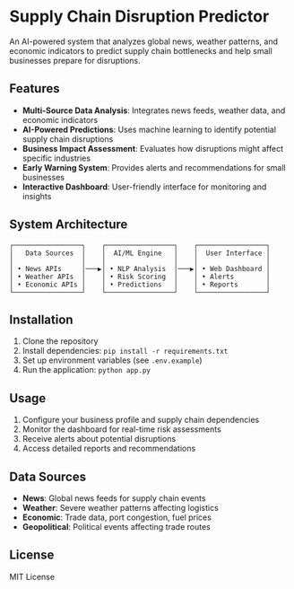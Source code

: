 # Supply Chain Disruption Predictor

An AI-powered system that analyzes global news, weather patterns, and economic indicators to predict supply chain bottlenecks and help small businesses prepare for disruptions.

## Features

- **Multi-Source Data Analysis**: Integrates news feeds, weather data, and economic indicators
- **AI-Powered Predictions**: Uses machine learning to identify potential supply chain disruptions
- **Business Impact Assessment**: Evaluates how disruptions might affect specific industries
- **Early Warning System**: Provides alerts and recommendations for small businesses
- **Interactive Dashboard**: User-friendly interface for monitoring and insights

## System Architecture

```
┌─────────────────┐    ┌─────────────────┐    ┌─────────────────┐
│   Data Sources  │    │  AI/ML Engine   │    │  User Interface │
│                 │    │                 │    │                 │
│ • News APIs     │───▶│ • NLP Analysis  │───▶│ • Web Dashboard │
│ • Weather APIs  │    │ • Risk Scoring  │    │ • Alerts        │
│ • Economic APIs │    │ • Predictions   │    │ • Reports       │
└─────────────────┘    └─────────────────┘    └─────────────────┘
```

## Installation

1. Clone the repository
2. Install dependencies: `pip install -r requirements.txt`
3. Set up environment variables (see `.env.example`)
4. Run the application: `python app.py`

## Usage

1. Configure your business profile and supply chain dependencies
2. Monitor the dashboard for real-time risk assessments
3. Receive alerts about potential disruptions
4. Access detailed reports and recommendations

## Data Sources

- **News**: Global news feeds for supply chain events
- **Weather**: Severe weather patterns affecting logistics
- **Economic**: Trade data, port congestion, fuel prices
- **Geopolitical**: Political events affecting trade routes

## License

MIT License
